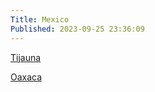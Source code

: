 ```yaml
---
Title: Mexico
Published: 2023-09-25 23:36:09
---
```

[Tijauna](mexico/tijuana)

[Oaxaca](mexico/oaxaca)
